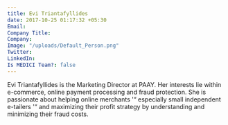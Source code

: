 ```yaml
---
title: Evi Triantafyllides
date: 2017-10-25 01:17:32 +05:30
Email: 
Company Title: 
Company: 
Image: "/uploads/Default_Person.png"
Twitter: 
LinkedIn: 
Is MEDICI Team?: false
---
```


Evi Triantafyllides is the Marketing Director at PAAY. Her interests lie within
e-commerce, online payment processing and fraud protection. She is passionate about helping online merchants '“ especially small independent e-tailers '“ and maximizing their profit strategy by understanding and minimizing their fraud costs.
